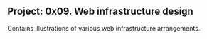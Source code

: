 ## Project: 0x09. Web infrastructure design

Contains illustrations of various web infrastructure arrangements.